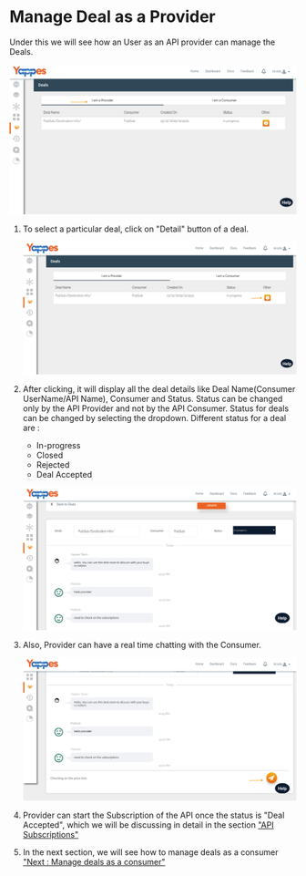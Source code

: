 Manage Deal as a Provider
=========================

Under this we will see how an User as an API provider can manage the
Deals.

![](images/dashboard/deals/provider_update_01.png)

1.  To select a particular deal, click on "Detail" button of a deal.

    ![](images/dashboard/deals/provider_update_02.png)

2.  After clicking, it will display all the deal details like Deal
    Name(Consumer UserName/API Name), Consumer and Status. Status can be
    changed only by the API Provider and not by the API Consumer. Status
    for deals can be changed by selecting the dropdown. Different status
    for a deal are :

    -   In-progress
    -   Closed
    -   Rejected
    -   Deal Accepted

    ![](images/dashboard/deals/provider_update_03.png)

3.  Also, Provider can have a real time chatting with the Consumer.

    ![](images/dashboard/deals/provider_update_04.png)

4.  Provider can start the Subscription of the API once the status is
    "Deal Accepted", which we will be discussing in detail in the
    section ["API Subscriptions"](manageSubscriptions)

5.  In the next section, we will see how to manage deals as a consumer
    ["Next : Manage deals as a consumer"](consumerdeals)
